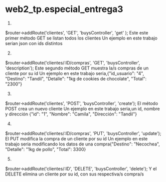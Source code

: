 # web2_tp.especial_entrega3
1)
$router->addRoute('clientes',   'GET',    'buysController',   'get'   );
Este este primer método GET se listan todos los clientes
Un ejemplo en este trabajo serian json con ids distintos

2)
$router->addRoute('clientes/:ID/compras',  'GET',    'buysController',   'description');
Este segundo método GET muestra la/s compras de un cliente por su id
Un ejemplo en este trabajo seria,{"id_usuario": "4",
                                  "Destino": "Tandil",
                                  "Detalle": "1kg de cookies de chocolate",
                                  "Total": "2300"}


3)
$router->addRoute('clientes',  'POST',   'buysController',   'create');
El método POST crea un nuevo cliente
Un ejemplo en este trabajo seria,un id, nombre y dirección {"id": "1",
                                                            "Nombre": "Camila",
                                                            "Dirección": "Tandil"}

4)
$router->addRoute('clientes/:ID/compras',   'PUT',    'buysController',   'update');
El PUT modifica la compra de un cliente por su id
Un ejemplo en este trabajo seria modificando los datos de una compra{"Destino": "Necochea",
                                                                    "Detalle": "1kg  de pollo",
                                                                    "Total": 3300}

5)
$router->addRoute('clientes/:ID',  'DELETE', 'buysController',   'delete');
Y el DELETE elimina un cliente por su id, con sus respectiva/s compra/s
